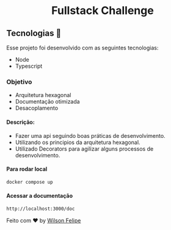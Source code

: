 <h1 align="center"> Fullstack Challenge </h1>


## Tecnologias 🚀 
Esse projeto foi desenvolvido com as seguintes tecnologias:
- Node
- Typescript

### Objetivo
- Arquitetura hexagonal
- Documentação otimizada
- Desacoplamento

#### Descrição:
- Fazer uma api seguindo boas práticas de desenvolvimento.
- Utilizando os principios da arquitetura hexagonal.
- Utilizado Decorators para agilizar alguns processos de desenvolvimento.

#### Para rodar local
```bash
docker compose up
```

#### Acessar a documentação
```bash
http://localhost:3000/doc
```

Feito com ♥ by [Wilson Felipe](https://github.com/Wfelipe2011)



